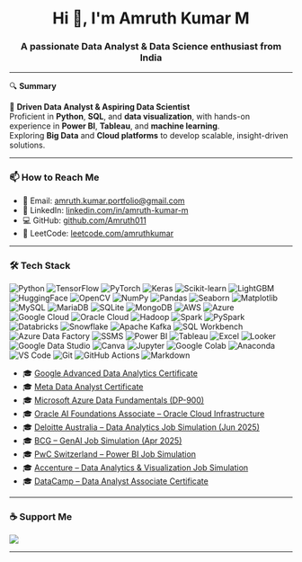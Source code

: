 <h1 align="center">Hi 👋, I'm Amruth Kumar M</h1>
<h3 align="center">A passionate Data Analyst & Data Science enthusiast from India</h3>

---

🔍 **Summary**

💼 **Driven Data Analyst & Aspiring Data Scientist**  
Proficient in **Python**, **SQL**, and **data visualization**, with hands-on experience in **Power BI**, **Tableau**, and **machine learning**.  
Exploring **Big Data** and **Cloud platforms** to develop scalable, insight-driven solutions.

---

### 📫 How to Reach Me
- 📧 Email: [amruth.kumar.portfolio@gmail.com](mailto:amruth.kumar.portfolio@gmail.com)
- 💼 LinkedIn: [linkedin.com/in/amruth-kumar-m](https://linkedin.com/in/amruth-kumar-m)
- 💻 GitHub: [github.com/Amruth011](https://github.com/Amruth011)
- 🧠 LeetCode: [leetcode.com/amruthkumar](https://leetcode.com/amruthkumar)

---

### 🛠️ Tech Stack

<!-- 🧠 Data Science & Machine Learning -->
![Python](https://img.shields.io/badge/-Python-3776AB?style=flat&logo=python)
![TensorFlow](https://img.shields.io/badge/-TensorFlow-FF6F00?style=flat&logo=tensorflow)
![PyTorch](https://img.shields.io/badge/-PyTorch-EE4C2C?style=flat&logo=pytorch)
![Keras](https://img.shields.io/badge/-Keras-D00000?style=flat&logo=keras)
![Scikit-learn](https://img.shields.io/badge/-Scikit--learn-F7931E?style=flat&logo=scikitlearn)
![LightGBM](https://img.shields.io/badge/-LightGBM-0288D1?style=flat&logo=lightgbm)
![HuggingFace](https://img.shields.io/badge/-HuggingFace-FCC624?style=flat&logo=huggingface)
![OpenCV](https://img.shields.io/badge/-OpenCV-5C3EE8?style=flat&logo=opencv)
![NumPy](https://img.shields.io/badge/-NumPy-013243?style=flat&logo=numpy)
![Pandas](https://img.shields.io/badge/-Pandas-150458?style=flat&logo=pandas)
![Seaborn](https://img.shields.io/badge/-Seaborn-3776AB?style=flat&logo=python)
![Matplotlib](https://img.shields.io/badge/-Matplotlib-11557C?style=flat&logo=python)
![MySQL](https://img.shields.io/badge/-MySQL-4479A1?style=flat&logo=mysql)
![MariaDB](https://img.shields.io/badge/-MariaDB-003545?style=flat&logo=mariadb)
![SQLite](https://img.shields.io/badge/-SQLite-003B57?style=flat&logo=sqlite)
![MongoDB](https://img.shields.io/badge/-MongoDB-47A248?style=flat&logo=mongodb)
![AWS](https://img.shields.io/badge/-AWS-232F3E?style=flat&logo=amazon-aws)
![Azure](https://img.shields.io/badge/-Azure-0078D4?style=flat&logo=microsoft-azure)
![Google Cloud](https://img.shields.io/badge/-Google%20Cloud-4285F4?style=flat&logo=google-cloud)
![Oracle Cloud](https://img.shields.io/badge/-Oracle%20Cloud-F80000?style=flat&logo=oracle)
![Hadoop](https://img.shields.io/badge/-Hadoop-66CCFF?style=flat&logo=apachehadoop)
![Spark](https://img.shields.io/badge/-Apache%20Spark-E25A1C?style=flat&logo=apachespark)
![PySpark](https://img.shields.io/badge/-PySpark-222222?style=flat&logo=apachespark&logoColor=orange)
![Databricks](https://img.shields.io/badge/-Databricks-E74C3C?style=flat&logo=databricks)
![Snowflake](https://img.shields.io/badge/-Snowflake-56B9EB?style=flat&logo=snowflake)
![Apache Kafka](https://img.shields.io/badge/-Kafka-231F20?style=flat&logo=apachekafka)
![SQL Workbench](https://img.shields.io/badge/-SQL%20Workbench-CC2927?style=flat&logo=datagrip&logoColor=white)
![Azure Data Factory](https://img.shields.io/badge/-Azure%20Data%20Factory-0078D4?style=flat&logo=microsoft-azure)
![SSMS](https://img.shields.io/badge/-SSMS-0078D7?style=flat&logo=microsoftsqlserver)
![Power BI](https://img.shields.io/badge/-Power%20BI-F2C811?style=flat&logo=powerbi)
![Tableau](https://img.shields.io/badge/-Tableau-E97627?style=flat&logo=tableau)
![Excel](https://img.shields.io/badge/-Excel-217346?style=flat&logo=microsoft-excel)
![Looker](https://img.shields.io/badge/-Looker-4285F4?style=flat&logo=looker)
![Google Data Studio](https://img.shields.io/badge/-Data%20Studio-4285F4?style=flat&logo=googledatastudio)
![Canva](https://img.shields.io/badge/-Canva-00C4CC?style=flat&logo=canva)
![Jupyter](https://img.shields.io/badge/-Jupyter-F37626?style=flat&logo=jupyter)
![Google Colab](https://img.shields.io/badge/-Google%20Colab-F9AB00?style=flat&logo=googlecolab)
![Anaconda](https://img.shields.io/badge/-Anaconda-44A833?style=flat&logo=anaconda)
![VS Code](https://img.shields.io/badge/-VS%20Code-007ACC?style=flat&logo=visual-studio-code)
![Git](https://img.shields.io/badge/-Git-F05032?style=flat&logo=git)
![GitHub Actions](https://img.shields.io/badge/-GitHub%20Actions-2088FF?style=flat&logo=githubactions)
![Markdown](https://img.shields.io/badge/-Markdown-000000?style=flat&logo=markdown)

- 🎓 [Google Advanced Data Analytics Certificate](https://coursera.org/verify/professional-cert/IJT3ZVA05V3U)
- 🎓 [Meta Data Analyst Certificate](https://coursera.org/verify/professional-cert/V0E462ZJQEXW)
- 🎓 [Microsoft Azure Data Fundamentals (DP-900)](https://coursera.org/verify/specialization/L1100H8KFBKX)
- 🎓 [Oracle AI Foundations Associate – Oracle Cloud Infrastructure](https://catalog-education.oracle.com/pls/certview/sharebadge?id=673DFD2F83BAF6145821A2075AC2A2357CDDD6BBDD17EC577FB5C01E2A721E85)
- 🎓 [Deloitte Australia – Data Analytics Job Simulation (Jun 2025)](https://forage-uploads-prod.s3.amazonaws.com/completion-certificates/9PBTqmSxAf6zZTseP/io9DzWKe3PTsiS6GG_9PBTqmSxAf6zZTseP_PTtnnTyQ64nT7Aqbt_1750180455098_completion_certificate.pdf)
- 🎓 [BCG – GenAI Job Simulation (Apr 2025)](https://forage-uploads-prod.s3.amazonaws.com/completion-certificates/SKZxezskWgmFjRvj9/gabev3vXhuACr48eb_SKZxezskWgmFjRvj9_PTtnnTyQ64nT7Aqbt_1745254200936_completion_certificate.pdf)
- 🎓 [PwC Switzerland – Power BI Job Simulation](https://forage-uploads-prod.s3.amazonaws.com/completion-certificates/4sLyCPgmsy8DA6Dh3/a87GpgE6tiku7q3gu_4sLyCPgmsy8DA6Dh3_PTtnnTyQ64nT7Aqbt_1741518725526_completion_certificate.pdf)
- 🎓 [Accenture – Data Analytics & Visualization Job Simulation](https://forage-uploads-prod.s3.amazonaws.com/completion-certificates/T6kdcdKSTfg2aotxT/hzmoNKtzvAzXsEqx8_T6kdcdKSTfg2aotxT_PTtnnTyQ64nT7Aqbt_1741419448261_completion_certificate.pdf)
- 🎓 [DataCamp – Data Analyst Associate Certificate](https://www.datacamp.com/certificate/AEDS0014096833007)


---
### ☕ Support Me

<a href="https://www.buymeacoffee.com/amruthkumar">
  <img src="https://img.shields.io/badge/-Buy%20Me%20a%20Coffee-FFDD00?style=flat&logo=buy-me-a-coffee&logoColor=black" />
</a>

---
